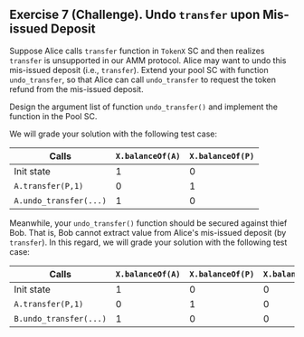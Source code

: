 Exercise 7 (Challenge). Undo `transfer` upon Mis-issued Deposit
---

Suppose Alice calls `transfer` function in `TokenX` SC and then realizes `transfer` is unsupported in our AMM protocol. Alice may want to undo this mis-issued deposit (i.e., `transfer`). Extend your pool SC with function `undo_transfer`, so that Alice can call `undo_transfer` to request the token refund from the mis-issued deposit. 

Design the argument list of function `undo_transfer()` and implement the function in the Pool SC. 

We will grade your solution with the following test case:

| Calls | `X.balanceOf(A)` | `X.balanceOf(P)` | 
| --- | --- | --- | 
| Init state  | 1 | 0 | 
| `A.transfer(P,1)` | 0 | 1 |
| `A.undo_transfer(...)` | 1 | 0 |

Meanwhile, your `undo_transfer()` function should be secured against thief Bob. That is, Bob cannot extract value from Alice's mis-issued deposit (by `transfer`). In this regard, we will grade your solution with the following test case:

| Calls | `X.balanceOf(A)` | `X.balanceOf(P)` | `X.balanceOf(B)` | 
| --- | --- | --- | --- |
| Init state  | 1 | 0 | 0 |
| `A.transfer(P,1)` | 0 | 1 | 0 |
| `B.undo_transfer(...)` | 1 | 0 | 0 |


